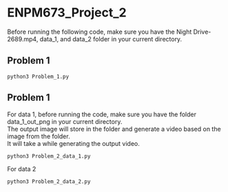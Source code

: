 # ENPM673_Project_2
Before running the following code, make sure you have the Night Drive-2689.mp4, data_1, and data_2 folder in your current directory.
## Problem 1
```
python3 Problem_1.py
```
## Problem 1
For data 1, before running the code, make sure you have the folder data_1_out_png in your current directory.  
The output image will store in the folder and generate a video based on the image from the folder.  
It will take a while generating the output video.
```
python3 Problem_2_data_1.py
```
For data 2
```
python3 Problem_2_data_2.py
```
